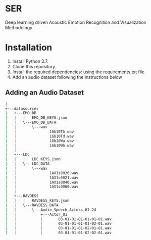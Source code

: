# SER
Deep learning driven Acoustic Emotion Recognition and Visualization Methodology
# Installation
1. Install Python 3.7.
2. Clone this repository.
3. Install the required dependencies:
   using the requirements.txt file
4. Add an audio dataset following the instructions below

## Adding an Audio Dataset        
```Bash
|           
+---datasources
|   +---EMO_DB
|   |   |   EMO_DB_KEYS.json   
|   |   \---EMO_DB_DATA
|   |       \---wav
|   |               16b10Tb.wav
|   |               16b10Td.wav
|   |               16b10Wa.wav
|   |               16b10Wb.wav
|   |               
|   +---LDC
|   |   |   LDC_KEYS.json  
|   |   \---LDC_DATA
|   |       \---wav
|   |               1AX1s0020.wav
|   |               1AX1s0021.wav
|   |               1AX1s0040.wav
|   |               1AX1s0060.wav
|   |               
|   +---RAVDESS
|   |   |   RAVDESS_KEYS.json  
|   |   \---RAVDESS_DATA
|   |       \---Audio_Speech_Actors_01-24
|   |           +---Actor_01
|   |           |       03-01-01-01-01-01-01.wav
|   |           |       03-01-01-01-01-02-01.wav
|   |           |       03-01-01-01-02-01-01.wav
|   |           |       03-01-01-01-02-02-01.wav
```
